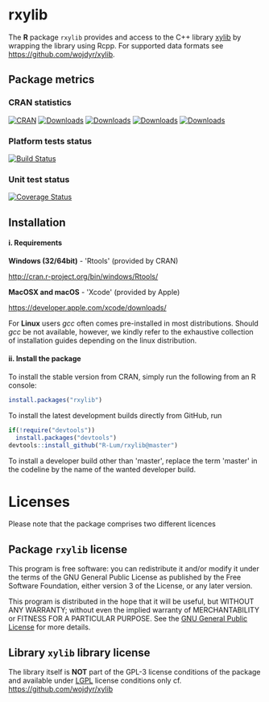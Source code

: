 # rxylib

The **R** package `rxylib` provides and access to the C++ library [xylib](http://xylib.sourceforge.net)
by wrapping the library using Rcpp. For supported data formats see https://github.com/wojdyr/xylib.

## Package metrics 
### CRAN statistics
[![CRAN](http://www.r-pkg.org/badges/version/rxylib)](http://cran.rstudio.com/package=rxylib)
[![Downloads](http://cranlogs.r-pkg.org/badges/grand-total/rxylib)](http://www.r-pkg.org/pkg/rxylib)
[![Downloads](http://cranlogs.r-pkg.org/badges/rxylib)](http://www.r-pkg.org/pkg/rxylib)
[![Downloads](http://cranlogs.r-pkg.org/badges/last-week/rxylib)](http://www.r-pkg.org/pkg/rxylib)
[![Downloads](http://cranlogs.r-pkg.org/badges/last-day/rxylib)](http://www.r-pkg.org/pkg/rxylib)

### Platform tests status 
[![Build Status](https://travis-ci.org/R-Lum/rxylib.svg?branch=master)](https://travis-ci.org/R-Lum/rxylib)

### Unit test status
[![Coverage Status](https://img.shields.io/codecov/c/github/R-Lum/rxylib.svg)](https://codecov.io/github/R-Lum/rxylib?branch=master)

## Installation

#### i. Requirements

**Windows (32/64bit)** - 'Rtools' (provided by CRAN)

   http://cran.r-project.org/bin/windows/Rtools/

**MacOSX and macOS** - 'Xcode' (provided by Apple)

   https://developer.apple.com/xcode/downloads/

For **Linux** users *gcc* often comes pre-installed in most distributions. Should *gcc* be not available, however, we kindly refer to the exhaustive collection of installation guides depending on the linux distribution.

#### ii. Install the package

To install the stable version from CRAN, simply run the following from an R console:

```r
install.packages("rxylib")
```

To install the latest development builds directly from GitHub, run

```r
if(!require("devtools"))
  install.packages("devtools")
devtools::install_github("R-Lum/rxylib@master")
```
To install a developer build other than 'master', replace the term 'master' in the codeline by the name
of the wanted developer build. 


# Licenses

Please note that the package comprises two different licences 

## Package `rxylib` license 

This program is free software: you can redistribute it and/or modify
it under the terms of the GNU General Public License as published by
the Free Software Foundation, either version 3 of the License, or
any later version.

This program is distributed in the hope that it will be useful,
but WITHOUT ANY WARRANTY; without even the implied warranty of
MERCHANTABILITY or FITNESS FOR A PARTICULAR PURPOSE.  See the
[GNU General Public License](https://github.com/R-Lum/rxylib/blob/master/LICENSE) for more details.

## Library `xylib` library license 

The library itself is **NOT** part of the GPL-3 license conditions of the package 
and available under [LGPL](https://github.com/wojdyr/xylib/blob/master/COPYING) 
license conditions only cf. https://github.com/wojdyr/xylib

